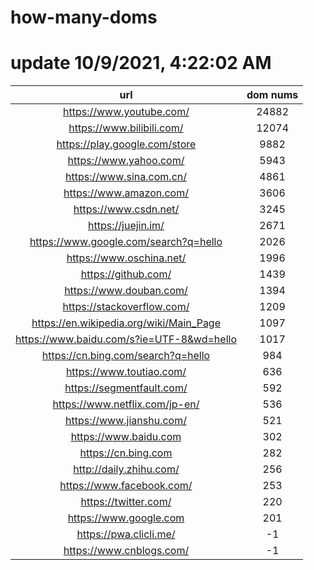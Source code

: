 # how-many-doms

# update 10/9/2021, 4:22:02 AM

url | dom nums
:-: | :-:
https://www.youtube.com/ | 24882
https://www.bilibili.com/ | 12074
https://play.google.com/store | 9882
https://www.yahoo.com/ | 5943
https://www.sina.com.cn/ | 4861
https://www.amazon.com/ | 3606
https://www.csdn.net/ | 3245
https://juejin.im/ | 2671
https://www.google.com/search?q=hello | 2026
https://www.oschina.net/ | 1996
https://github.com/ | 1439
https://www.douban.com/ | 1394
https://stackoverflow.com/ | 1209
https://en.wikipedia.org/wiki/Main_Page | 1097
https://www.baidu.com/s?ie=UTF-8&wd=hello | 1017
https://cn.bing.com/search?q=hello | 984
https://www.toutiao.com/ | 636
https://segmentfault.com/ | 592
https://www.netflix.com/jp-en/ | 536
https://www.jianshu.com/ | 521
https://www.baidu.com | 302
https://cn.bing.com | 282
http://daily.zhihu.com/ | 256
https://www.facebook.com/ | 253
https://twitter.com/ | 220
https://www.google.com | 201
https://pwa.clicli.me/ | -1
https://www.cnblogs.com/ | -1
